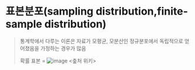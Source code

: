 # 표본분포(sampling distribution,finite-sample distribution)

> 통계학에서 다루는 이론은 자료가 모평균, 모분산인 정규분포에서 독립적으로 얻어졌음을 가정하는 경우가 많음
> 
> 확률 표본 = ![image](https://user-images.githubusercontent.com/65435447/165728977-40a35682-4bd1-4050-8008-0b64d84af40c.png)
> <춮처 위키>
> 
